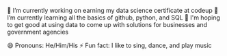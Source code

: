 

🔭 I’m currently working on earning my data science certificate at codeup
🌱 I’m currently learning all the basics of github, python, and SQL
👯 I'm hoping to get good at using data to come up with solutions for businesses and government agencies

😄 Pronouns: He/Him/His
⚡ Fun fact: I like to sing, dance, and play music

